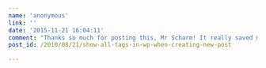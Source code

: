```yaml
---
name: 'anonymous'
link: ''
date: '2015-11-21 16:04:11'
comment: "Thanks so much for posting this, Mr Scharm! It really saved me a lot of time, since I am not that faimilar with the WordPress structure yet. In my version, hey aren&#39;t at the exact line numbers cited here, but are easy to find with a search for the words.\n\nFor a new site where few tags had been used yet, I wanted to see them all, even if unused, and also do not like the &quot;filter bubble&quot; effect of ordering by popularity. I include the parameters to achieve these changes to save someone else the trouble of looking them up:\n\n     `$tags = get_terms( $taxonomy, array( 'number' => 999, 'orderby' => 'name', 'order' => 'DESC' , 'hide_empty'=> false) );`\n\nCordially,\nB. Magilavy"
post_id: /2010/08/21/show-all-tags-in-wp-when-creating-new-post

---
```


